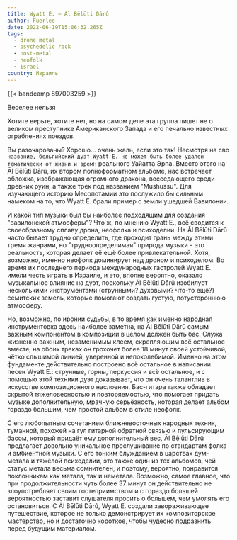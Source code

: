 ```yaml
---
title: Wyatt E. — Āl Bēlūti Dārû
author: Fuerlee
date: 2022-06-19T15:06:32.265Z
tags:
  - drone metal
  - psychedelic rock
  - post-metal
  - neofolk
  - israel
country: Израиль
---
```

{{< bandcamp 897003259 >}}

Веселее нельзя

Хотите верьте, хотите нет, но на самом деле эта группа пишет не о великом преступнике Американского Запада и его печально известных ограблениях поездов.

Вы разочарованы? Хорошо... очень жаль, если это так! Несмотря на сво` название, бельгийский дуэт Wyatt E. не может быть более удален тематически от жизни и врем`н реального Уайатта Эрпа. Вместо этого на Āl Bēlūti Dārû, их втором полноформатном альбоме, нас встречает обложка, изображающая огромного дракона, восседающего среди древних руин, а также трек под названием "Mushussu". Для изучающего историю Месопотамии это послужило бы сильным намеком на то, что Wyatt E. брали пример с земли ушедшей Вавилонии.

И какой тип музыки был бы наиболее подходящим для создания "вавилонской атмосферы"? Что ж, по мнению Wyatt E., всё сводится к своеобразному сплаву дрона, неофолка и психоделии. На Āl Bēlūti Dārû часто бывает трудно определить, где проходит грань между этими тремя жанрами, но "трудноопределимая" природа музыки - это реальность, которая делает её ещё более привлекательной. Хотя, возможно, именно неофолк доминирует над дроном и психоделом. Во время их последнего периода международных гастролей Wyatt E. имели честь играть в Израиле, и это, вполне вероятно, оказало музыкальное влияние на дуэт, поскольку Āl Bēlūti Dārû изобилует несколькими инструментами (струнными? духовыми? что-то ещё?) семитских земель, которые помогают создать густую, потустороннюю атмосферу.

Но, возможно, по иронии судьбы, в то время как именно народная инструментовка здесь наиболее заметна, на Āl Bēlūti Dārû самым важным компонентом в композиции в целом должен быть бас. Служа жизненно важным, незаменимым клеем, скрепляющим всё остальное вместе, на обоих треках он грохочет более 18 минут своей устойчивой, чётко слышимой линией, уверенной и непоколебимой. Именно на этом фундаменте действительно построено всё остальное в написании песен Wyatt E.: струнные, горны, перкуссия и всё остальное, и с помощью этой техники дуэт доказывает, что он очень талантлив в искусстве композиционного наслоения. Бас-гитара также обладает скрытой тяжеловесностью и повторяемостью, что помогает придать музыке дополнительную, мрачную серьёзность, которая делает альбом гораздо большим, чем простой альбом в стиле неофолк.

С его любопытным сочетанием ближневосточных народных техник, туманной, похожей на гул гитарной обратной связью и пульсирующим басом, который придаёт ему дополнительный вес, Āl Bēlūti Dārû предлагает довольно уникальное прослушивание по стандартам фолка и эмбиентной музыки. С его тонким блужданием в царствах дум-метала и тяжёлой психоделии, это также один из тех альбомов, чей статус метала весьма сомнителен, и поэтому, вероятно, понравится поклонникам как метала, так и неметала. Возможно, самое главное, что при продолжительности чуть более 37 минут он действительно не злоупотребляет своим гостеприимством и с гораздо большей вероятностью заставит слушателя просить о большем, чем умолять его остановиться. С Āl Bēlūti Dārû, Wyatt E. создали завораживающее путешествие, которое не только демонстрирует их композиторское мастерство, но и достаточно короткое, чтобы чудесно подразнить перед будущим материалом.